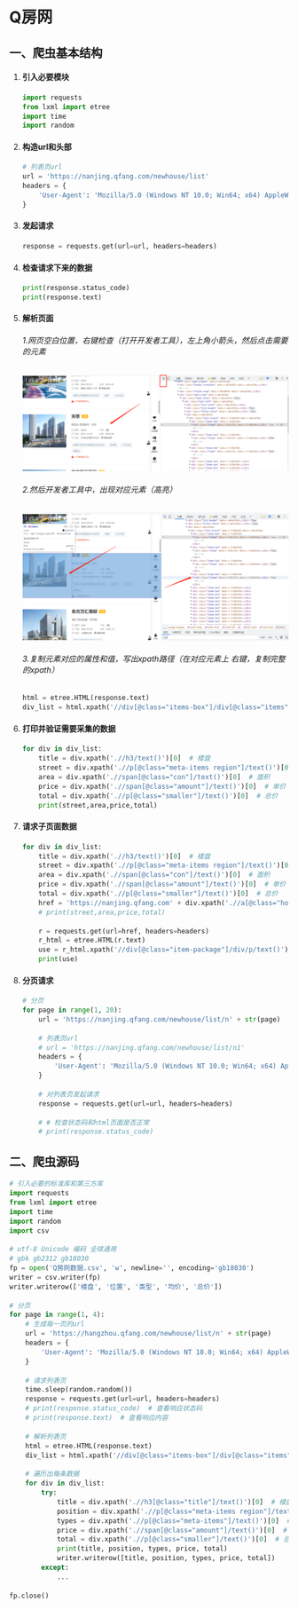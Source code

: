 Q房网
=====

一、爬虫基本结构
----------------

1. #### 引入必要模块

	```python
	import requests
	from lxml import etree
	import time
	import random
	```

	

2. #### 构造url和头部

	```python
	# 列表页url
	url = 'https://nanjing.qfang.com/newhouse/list'
	headers = {
	    'User-Agent': 'Mozilla/5.0 (Windows NT 10.0; Win64; x64) AppleWebKit/537.36 (KHTML, like Gecko) Chrome/105.0.0.0 Safari/537.36'
	}
	```

	

3. #### 发起请求

	```python
	response = requests.get(url=url, headers=headers)
	```

	

4. #### 检查请求下来的数据

	```python
	print(response.status_code)
	print(response.text)
	
	```

	

5. #### 解析页面

	###### 1.网页空白位置，右键检查（打开开发者工具），左上角小箭头，然后点击需要的元素

	![image-20221011110114681](Q房网.assets/image-20221011110114681.png)

	

	###### 2.然后开发者工具中，出现对应元素（高亮）

	![image-20221011110211136](Q房网.assets/image-20221011110211136.png)

	

	###### 3.复制元素对应的属性和值，写出xpath路径（在对应元素上 右键，复制完整的xpath）

	```python
	html = etree.HTML(response.text)
	div_list = html.xpath('//div[@class="items-box"]/div[@class="items"]')
	```

	

6. #### 打印并验证需要采集的数据

	```python
	for div in div_list:
	    title = div.xpath('.//h3/text()')[0]  # 楼盘
	    street = div.xpath('.//p[@class="meta-items region"]/text()')[0]  # 所在街道
	    area = div.xpath('.//span[@class="con"]/text()')[0]  # 面积
	    price = div.xpath('.//span[@class="amount"]/text()')[0]  # 单价
	    total = div.xpath('.//p[@class="smaller"]/text()')[0]  # 总价
	    print(street,area,price,total)
	```

	

7. #### 请求子页面数据

	```python
	for div in div_list:
	    title = div.xpath('.//h3/text()')[0]  # 楼盘
	    street = div.xpath('.//p[@class="meta-items region"]/text()')[0]  # 所在街道
	    area = div.xpath('.//span[@class="con"]/text()')[0]  # 面积
	    price = div.xpath('.//span[@class="amount"]/text()')[0]  # 单价
	    total = div.xpath('.//p[@class="smaller"]/text()')[0]  # 总价
	    href = 'https://nanjing.qfang.com' + div.xpath('.//a[@class="house-title"]/@href')[0]  # 总价
	    # print(street,area,price,total)
	
	    r = requests.get(url=href, headers=headers)
	    r_html = etree.HTML(r.text)
	    use = r_html.xpath('//div[@class="item-package"]/div/p/text()')  # 用途
	    print(use)
	```

	

8. #### 分页请求

	```python
	# 分页
	for page in range(1, 20):
	    url = 'https://nanjing.qfang.com/newhouse/list/n' + str(page)
	
	    # 列表页url
	    # url = 'https://nanjing.qfang.com/newhouse/list/n1'
	    headers = {
	        'User-Agent': 'Mozilla/5.0 (Windows NT 10.0; Win64; x64) AppleWebKit/537.36 (KHTML, like Gecko) Chrome/105.0.0.0 Safari/537.36'
	    }
	
	    # 对列表页发起请求
	    response = requests.get(url=url, headers=headers)
	
	    # # 检查状态码和html页面是否正常
	    # print(response.status_code)
	```



二、爬虫源码
------------

```python
# 引入必要的标准库和第三方库
import requests
from lxml import etree
import time
import random
import csv

# utf-8 Unicode 编码 全球通用
# gbk gb2312 gb18030
fp = open('Q房网数据.csv', 'w', newline='', encoding='gb18030')
writer = csv.writer(fp)
writer.writerow(['楼盘', '位置', '类型', '均价', '总价'])

# 分页
for page in range(1, 4):
    # 生成每一页的url
    url = 'https://hangzhou.qfang.com/newhouse/list/n' + str(page)
    headers = {
        'User-Agent': 'Mozilla/5.0 (Windows NT 10.0; Win64; x64) AppleWebKit/537.36 (KHTML, like Gecko) Chrome/105.0.0.0 Safari/537.36'
    }

    # 请求列表页
    time.sleep(random.random())
    response = requests.get(url=url, headers=headers)
    # print(response.status_code)  # 查看响应状态码
    # print(response.text)  # 查看响应内容

    # 解析列表页
    html = etree.HTML(response.text)
    div_list = html.xpath('//div[@class="items-box"]/div[@class="items"]')

    # 遍历出每条数据
    for div in div_list:
        try:
            title = div.xpath('.//h3[@class="title"]/text()')[0]  # 楼盘
            position = div.xpath('.//p[@class="meta-items region"]/text()')[0]  # 位置
            types = div.xpath('.//p[@class="meta-items"]/text()')[0]  # 类型
            price = div.xpath('.//span[@class="amount"]/text()')[0]  # 均价
            total = div.xpath('.//p[@class="smaller"]/text()')[0]  # 总价
            print(title, position, types, price, total)
            writer.writerow([title, position, types, price, total])
        except:
            ...

fp.close()
```

